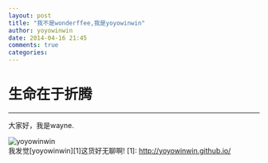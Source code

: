 ```yaml
---
layout: post
title: "我不是wonderffee,我是yoyowinwin"
author: yoyowinwin
date: 2014-04-16 21:45
comments: true
categories: 
---
```

# 生命在于折腾
------
大家好，我是wayne.
<!--more-->
![yoyowinwin](http://yoyowinwin.github.io/images/puffin.jpeg)  
我发觉[yoyowinwin][1]这货好无聊啊! 
[1]: http://yoyowinwin.github.io/
